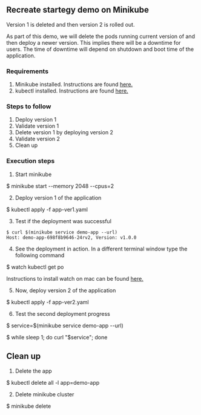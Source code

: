 ## Recreate startegy demo on Minikube

Version 1 is deleted and then version 2 is rolled out.

As part of this demo, we will delete the pods running current version of and then deploy a newer version. This implies there will be a downtime for users. The time of downtime will depend on shutdown and boot time of the application.

### Requirements

1. Minikube installed. Instructions are found [here.](https://minikube.sigs.k8s.io/docs/start/)
2. kubectl installed. Instructions are found [here.](https://kubernetes.io/docs/tasks/tools/install-kubectl/)

### Steps to follow

1. Deploy version 1
2. Validate version 1
3. Delete version 1 by deploying version 2
4. Validate version 2
5. Clean up

### Execution steps

1. Start minikube

$ minikube start --memory 2048 --cpus=2

2. Deploy version 1 of the application

$ kubectl apply -f app-ver1.yaml

3. Test if the deployment was successful
```
$ curl $(minikube service demo-app --url)
Host: demo-app-698f8b9646-24rv2, Version: v1.0.0
```

4. See the deployment in action. In a different terminal window type the following command

$ watch kubectl get po

Instructions to install watch on mac can be found [here.](https://osxdaily.com/2010/08/22/install-watch-command-on-os-x/)

5. Now, deploy version 2 of the application

$ kubectl apply -f app-ver2.yaml

6. Test the second deployment progress

$ service=$(minikube service demo-app --url)

$ while sleep 1; do curl "$service"; done


## Clean up

1. Delete the app

$ kubectl delete all -l app=demo-app

2. Delete minikube cluster

$ minikube delete
